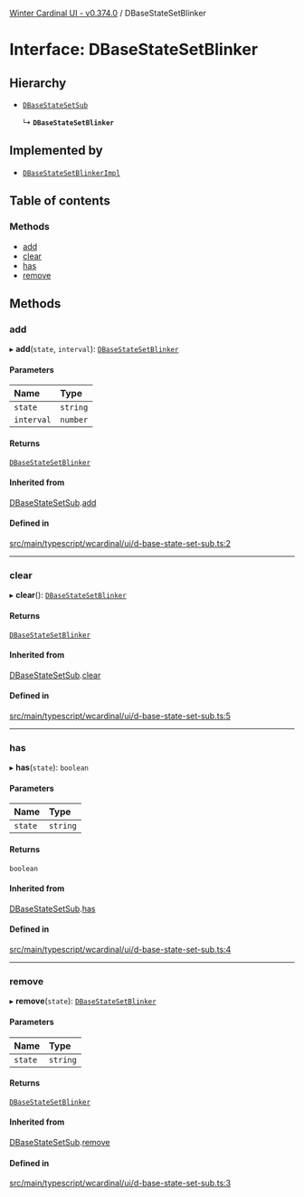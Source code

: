 [Winter Cardinal UI - v0.374.0](../index.md) / DBaseStateSetBlinker

# Interface: DBaseStateSetBlinker

## Hierarchy

- [`DBaseStateSetSub`](DBaseStateSetSub.md)

  ↳ **`DBaseStateSetBlinker`**

## Implemented by

- [`DBaseStateSetBlinkerImpl`](../classes/DBaseStateSetBlinkerImpl.md)

## Table of contents

### Methods

- [add](DBaseStateSetBlinker.md#add)
- [clear](DBaseStateSetBlinker.md#clear)
- [has](DBaseStateSetBlinker.md#has)
- [remove](DBaseStateSetBlinker.md#remove)

## Methods

### add

▸ **add**(`state`, `interval`): [`DBaseStateSetBlinker`](DBaseStateSetBlinker.md)

#### Parameters

| Name | Type |
| :------ | :------ |
| `state` | `string` |
| `interval` | `number` |

#### Returns

[`DBaseStateSetBlinker`](DBaseStateSetBlinker.md)

#### Inherited from

[DBaseStateSetSub](DBaseStateSetSub.md).[add](DBaseStateSetSub.md#add)

#### Defined in

[src/main/typescript/wcardinal/ui/d-base-state-set-sub.ts:2](https://github.com/winter-cardinal/winter-cardinal-ui/blob/v0.310.1/src/main/typescript/wcardinal/ui/d-base-state-set-sub.ts#L2)

___

### clear

▸ **clear**(): [`DBaseStateSetBlinker`](DBaseStateSetBlinker.md)

#### Returns

[`DBaseStateSetBlinker`](DBaseStateSetBlinker.md)

#### Inherited from

[DBaseStateSetSub](DBaseStateSetSub.md).[clear](DBaseStateSetSub.md#clear)

#### Defined in

[src/main/typescript/wcardinal/ui/d-base-state-set-sub.ts:5](https://github.com/winter-cardinal/winter-cardinal-ui/blob/v0.310.1/src/main/typescript/wcardinal/ui/d-base-state-set-sub.ts#L5)

___

### has

▸ **has**(`state`): `boolean`

#### Parameters

| Name | Type |
| :------ | :------ |
| `state` | `string` |

#### Returns

`boolean`

#### Inherited from

[DBaseStateSetSub](DBaseStateSetSub.md).[has](DBaseStateSetSub.md#has)

#### Defined in

[src/main/typescript/wcardinal/ui/d-base-state-set-sub.ts:4](https://github.com/winter-cardinal/winter-cardinal-ui/blob/v0.310.1/src/main/typescript/wcardinal/ui/d-base-state-set-sub.ts#L4)

___

### remove

▸ **remove**(`state`): [`DBaseStateSetBlinker`](DBaseStateSetBlinker.md)

#### Parameters

| Name | Type |
| :------ | :------ |
| `state` | `string` |

#### Returns

[`DBaseStateSetBlinker`](DBaseStateSetBlinker.md)

#### Inherited from

[DBaseStateSetSub](DBaseStateSetSub.md).[remove](DBaseStateSetSub.md#remove)

#### Defined in

[src/main/typescript/wcardinal/ui/d-base-state-set-sub.ts:3](https://github.com/winter-cardinal/winter-cardinal-ui/blob/v0.310.1/src/main/typescript/wcardinal/ui/d-base-state-set-sub.ts#L3)

